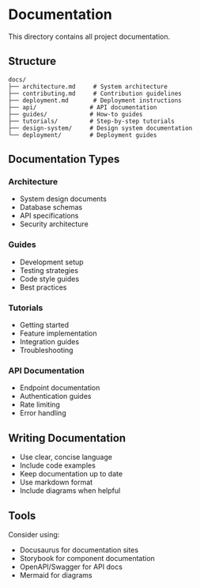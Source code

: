 # Documentation

This directory contains all project documentation.

## Structure

```
docs/
├── architecture.md     # System architecture
├── contributing.md     # Contribution guidelines
├── deployment.md       # Deployment instructions
├── api/               # API documentation
├── guides/            # How-to guides
├── tutorials/         # Step-by-step tutorials
├── design-system/     # Design system documentation
└── deployment/        # Deployment guides
```

## Documentation Types

### Architecture
- System design documents
- Database schemas
- API specifications
- Security architecture

### Guides
- Development setup
- Testing strategies
- Code style guides
- Best practices

### Tutorials
- Getting started
- Feature implementation
- Integration guides
- Troubleshooting

### API Documentation
- Endpoint documentation
- Authentication guides
- Rate limiting
- Error handling

## Writing Documentation

- Use clear, concise language
- Include code examples
- Keep documentation up to date
- Use markdown format
- Include diagrams when helpful

## Tools

Consider using:
- Docusaurus for documentation sites
- Storybook for component documentation
- OpenAPI/Swagger for API docs
- Mermaid for diagrams
